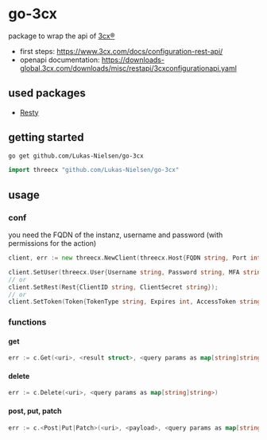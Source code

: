 # go-3cx

package to wrap the api of [3cx®](https://www.3cx.com/)

- first steps: https://www.3cx.com/docs/configuration-rest-api/
- openapi documentation: https://downloads-global.3cx.com/downloads/misc/restapi/3cxconfigurationapi.yaml

## used packages

- [Resty](https://github.com/go-resty/resty)

## getting started

```sh
go get github.com/Lukas-Nielsen/go-3cx
```

```go
import threecx "github.com/Lukas-Nielsen/go-3cx"
```

## usage

### conf

you need the FQDN of the instanz, username and password (with permissions for the action)

```go
client, err := new threecx.NewClient(threecx.Host{FQDN string, Port int, Debug bool});

client.SetUser(threecx.User{Username string, Password string, MFA string});
// or
client.SetRest(Rest{ClientID string, ClientSecret string});
// or
client.SetToken(Token{TokenType string, Expires int, AccessToken string, RefreshToken string});
```

### functions

#### get

```go
err := c.Get(<uri>, <result struct>, <query params as map[string]string>)
```

#### delete

```go
err := c.Delete(<uri>, <query params as map[string]string>)
```

#### post, put, patch

```go
err := c.<Post|Put|Patch>(<uri>, <payload>, <query params as map[string]string>)
```
